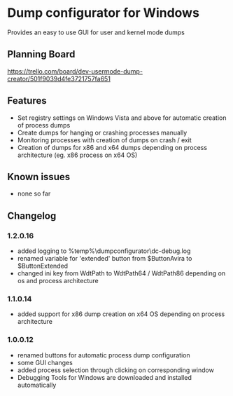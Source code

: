# Dump configurator for Windows

Provides an easy to use GUI for user and kernel mode dumps

## Planning Board

https://trello.com/board/dev-usermode-dump-creator/501f9039d4fe3721757fa651

## Features
* Set registry settings on Windows Vista and above for automatic creation of process dumps
* Create dumps for hanging or crashing processes manually
* Monitoring processes with creation of dumps on crash / exit
* Creation of dumps for x86 and x64 dumps depending on process architecture (eg. x86 process on x64 OS)

## Known issues
* none so far

## Changelog
### 1.2.0.16
* added logging to %temp%\dumpconfigurator\dc-debug.log
* renamed variable for 'extended' button from $ButtonAvira to $ButtonExtended
* changed ini key from WdtPath to WdtPath64 / WdtPath86 depending on os and process architecture

### 1.1.0.14
* added support for x86 dump creation on x64 OS depending on process architecture

### 1.0.0.12
* renamed buttons for automatic process dump configuration
* some GUI changes
* added process selection through clicking on corresponding window
* Debugging Tools for Windows are downloaded and installed automatically